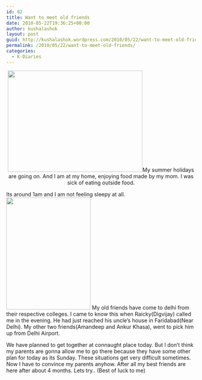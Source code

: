 ```yaml
---
id: 82
title: Want to meet old friends
date: 2010-05-22T19:36:25+00:00
author: kushalashok
layout: post
guid: http://kushalashok.wordpress.com/2010/05/22/want-to-meet-old-friends/
permalink: /2010/05/22/want-to-meet-old-friends/
categories:
  - K-Diaries
---
```

<p style="text-align:center;">
  <a href="http://kushalashok.files.wordpress.com/2010/05/kushal-and-aman.jpg"><img class="aligncenter size-full wp-image-131" title="kushal and aman" src="http://kushalashok.files.wordpress.com/2010/05/kushal-and-aman.jpg" alt="" width="358" height="269" /></a>My summer holidays are going on. And I am at my home, enjoying food made by my mom. I was sick of eating outside food.
</p>

Its around 1am and I am not feeling sleepy at all.[<img class="alignleft size-medium wp-image-129" title="kushal and raicky" src="http://kushalashok.files.wordpress.com/2010/05/kushal-and-raicky.jpg?w=224" alt="" width="224" height="298" />](http://kushalashok.files.wordpress.com/2010/05/kushal-and-raicky.jpg) My old friends have come to delhi from their respective colleges. I came to know this when Raicky(Digvijay) called me in the evening. He had just reached his uncle&#8217;s house in Faridabad(Near Delhi). My other two friends(Amandeep and Ankur Khasa), went to pick him up from Delhi Airport.

We have planned to get together at connaught place today. But I don&#8217;t think my parents are gonna allow me to go there because they have some other plan for today as its Sunday. These situations get very difficult sometimes. Now I have to convince my parents anyhow. After all my best friends are here after about 4 months. Lets try.. (Best of luck to me)